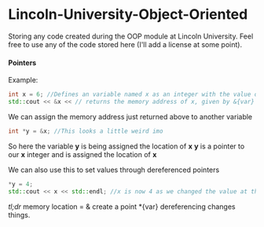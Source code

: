 # Lincoln-University-Object-Oriented
Storing any code created during the OOP module at Lincoln University. Feel free to use any of the code stored here (I'll add a license at some point).

#### Pointers
Example:
```c++
int x = 6; //Defines an variable named x as an integer with the value of 6
std::cout << &x << // returns the memory address of x, given by &{var} something like 0096FB24
```
We can assign the memory address just returned above to another variable
```c++
int *y = &x; //This looks a little weird imo
```
So here the variable **y** is being assigned the location of **x**
**y** is a pointer to our **x** integer and is assigned the location of **x**

We can also use this to set values through dereferenced pointers
```c++
*y = 4;
std::cout << x << std::endl; //x is now 4 as we changed the value at the memory address
```

*tl;dr*
memory location = &
create a point *{var}
dereferencing changes things.

